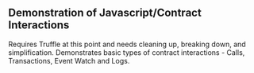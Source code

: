 ## Demonstration of Javascript/Contract Interactions

Requires Truffle at this point and needs cleaning up, breaking down, and simplification.
Demonstrates basic types of contract interactions - Calls, Transactions, Event Watch and Logs.

